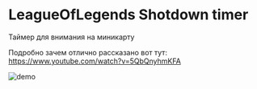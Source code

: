 # LeagueOfLegends Shotdown timer

Таймер для внимания на миникарту <br>

Подробно зачем отлично рассказано вот тут: https://www.youtube.com/watch?v=5QbQnyhmKFA

![demo](https://pp.vk.me/c637928/v637928092/cfad/lkUg409khm4.jpg)
